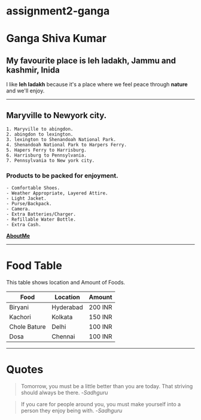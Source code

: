 # assignment2-ganga
 # Ganga Shiva Kumar 
## My favourite place is leh ladakh, Jammu and kashmir, Inida
I like **leh ladakh** because it's a place where we feel peace through **nature** and we'll enjoy.

---
## Maryville to Newyork city.
    1. Maryville to abingdon.
    2. abingdon to lexington.
    3. lexington to Shenandoah National Park.
    4. Shenandoah National Park to Harpers Ferry.
    5. Hapers Ferry to Harrisburg.
    6. Harrisburg to Pennsylvania.
    7. Pennsylvania to New york city.

 ### Products to be packed for enjoyment.
    - Comfortable Shoes.
    - Weather Appropriate, Layered Attire.
    - Light Jacket.
    - Purse/Backpack.
    - Camera.
    - Extra Batteries/Charger.
    - Refillable Water Bottle.
    - Extra Cash.
    
**[AboutMe](AboutMe.md)**

---

# Food Table

This table shows location and Amount of Foods.

| **Food**                | **Location**      | **Amount**         |
| ----------------------- | ----------------- | ------------------ |
| Biryani                 | Hyderabad         | 200 INR            |
| Kachori                 | Kolkata           | 150 INR            |
| Chole Bature            | Delhi             | 100 INR            |
| Dosa                    | Chennai           | 100 INR            |

---

# Quotes

> Tomorrow, you must be a little better than you are today. That striving should always be there. -*Sadhguru*

> If you care for people around you, you must make yourself into a person they enjoy being with. -*Sadhguru*




